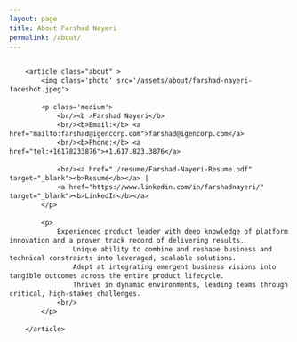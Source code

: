 ```yaml
---
layout: page
title: About Farshad Nayeri
permalink: /about/
---
```


<style>
   

    .photo {
        float: left;
        width: 300px;
        padding: 20px;
    }

    .about {
        padding-left: 20px;
        float: right;
        width: 500px important!;
    }

    div.container {
        display: flex;
        flex-direction: column;
        justify-content: left;
        align-items: flex-start;
    }

    p {
        padding-bottom: 10px;
        font-size: 1em;
    }

    .medium {
        font-size: 1.0em;
        line-height: 1.3em;
    }

    a {
        font-size: 1.0em;
    }

    ul {
        list-style: none; /* Remove default bullets */
        padding-left: 0;
    }

    ul li {
        position: relative;
        padding-left: 20px; /* Space for the custom bullet */
    }

   


</style>

<div class="container">

        <article class="about" >
            <img class='photo' src='/assets/about/farshad-nayeri-faceshot.jpeg'>

            <p class='medium'>
                <br/><b >Farshad Nayeri</b>
                <br/><b>Email:</b> <a href="mailto:farshad@igencorp.com">farshad@igencorp.com</a>
                <br/><b>Phone:</b> <a href="tel:+16178233876">+1.617.823.3876</a>

                <br/><a href="./resume/Farshad-Nayeri-Resume.pdf" target="_blank"><b>Resumé</b></a> | 
                <a href="https://www.linkedin.com/in/farshadnayeri/" target="_blank"><b>LinkedIn</b></a>
            </p>
            
            <p>
                Experienced product leader with deep knowledge of platform innovation and a proven track record of delivering results.
                    Unique ability to combine and reshape business and technical constraints into leveraged, scalable solutions. 
                    Adept at integrating emergent business visions into tangible outcomes across the entire product lifecycle. 
                    Thrives in dynamic environments, leading teams through critical, high-stakes challenges.
                <br/>
            </p>

        </article>

</div>